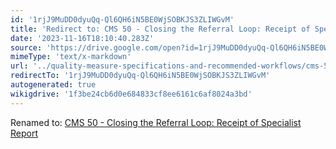 ```yaml
---
id: '1rjJ9MuDD0dyuQq-Ql6QH6iN5BE0WjSOBKJS3ZLIWGvM'
title: 'Redirect to: CMS 50 - Closing the Referral Loop: Receipt of Specialist Report'
date: '2023-11-16T18:10:40.283Z'
source: 'https://drive.google.com/open?id=1rjJ9MuDD0dyuQq-Ql6QH6iN5BE0WjSOBKJS3ZLIWGvM'
mimeType: 'text/x-markdown'
url: '../quality-measure-specifications-and-recommended-workflows/cms-50-closing-the-referral-loop-receipt-of-specialist-report.md'
redirectTo: '1rjJ9MuDD0dyuQq-Ql6QH6iN5BE0WjSOBKJS3ZLIWGvM'
autogenerated: true
wikigdrive: '1f3be24cb6d0e684833cf8ee6161c6af8024a3bd'
---
```

Renamed to: [CMS 50 - Closing the Referral Loop: Receipt of Specialist Report](../quality-measure-specifications-and-recommended-workflows/cms-50-closing-the-referral-loop-receipt-of-specialist-report.md)
